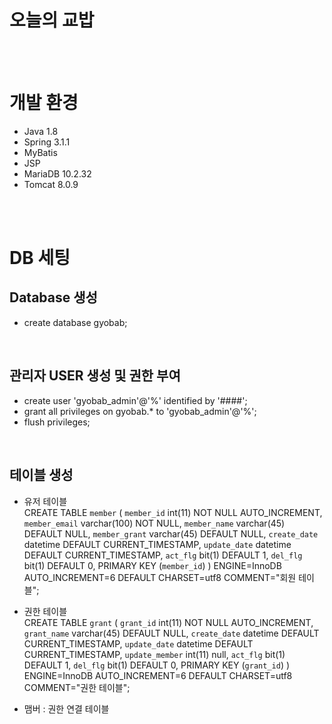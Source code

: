 # 오늘의 교밥

<br><br>
# 개발 환경

- Java 1.8
- Spring 3.1.1
- MyBatis
- JSP
- MariaDB 10.2.32
- Tomcat 8.0.9


<br><br>

# DB 세팅

## Database 생성
- create database gyobab;
<br>

## 관리자 USER 생성 및 권한 부여
- create user 'gyobab_admin'@'%' identified by '####';
- grant all privileges on gyobab.* to 'gyobab_admin'@'%';
- flush privileges;
<br>

## 테이블 생성 
- 유저 테이블<br>
CREATE TABLE `member` 
( `member_id` int(11) NOT NULL AUTO_INCREMENT, 
`member_email` varchar(100) NOT NULL, 
`member_name` varchar(45) DEFAULT NULL, 
`member_grant` varchar(45) DEFAULT NULL,
`create_date` datetime DEFAULT CURRENT_TIMESTAMP, 
`update_date` datetime DEFAULT CURRENT_TIMESTAMP, 
`act_flg` bit(1) DEFAULT 1, 
`del_flg` bit(1) DEFAULT 0, 
PRIMARY KEY (`member_id`) 
) ENGINE=InnoDB AUTO_INCREMENT=6 DEFAULT CHARSET=utf8 COMMENT="회원 테이블";

- 권한 테이블<br>
CREATE TABLE `grant` 
( `grant_id` int(11) NOT NULL AUTO_INCREMENT, 
`grant_name` varchar(45) DEFAULT NULL,
`create_date` datetime DEFAULT CURRENT_TIMESTAMP, 
`update_date` datetime DEFAULT CURRENT_TIMESTAMP, 
`update_member` int(11) null,
`act_flg` bit(1) DEFAULT 1, 
`del_flg` bit(1) DEFAULT 0, 
PRIMARY KEY (`grant_id`) 
) ENGINE=InnoDB AUTO_INCREMENT=6 DEFAULT CHARSET=utf8 COMMENT="권한 테이블";

- 맴버 : 권한 연결 테이블<br>
